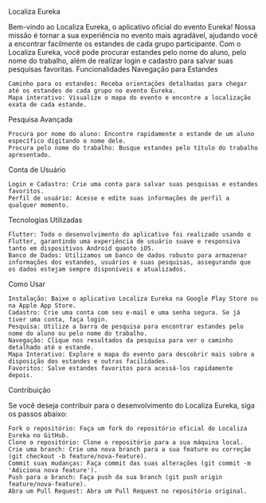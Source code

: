 Localiza Eureka

Bem-vindo ao Localiza Eureka, o aplicativo oficial do evento Eureka! Nossa missão é tornar a sua experiência no evento mais agradável, ajudando você a encontrar facilmente os estandes de cada grupo participante. Com o Localiza Eureka, você pode procurar estandes pelo nome do aluno, pelo nome do trabalho, além de realizar login e cadastro para salvar suas pesquisas favoritas.
Funcionalidades
Navegação para Estandes

    Caminho para os estandes: Receba orientações detalhadas para chegar até os estandes de cada grupo no evento Eureka.
    Mapa interativo: Visualize o mapa do evento e encontre a localização exata de cada estande.

Pesquisa Avançada

    Procura por nome do aluno: Encontre rapidamente o estande de um aluno específico digitando o nome dele.
    Procura pelo nome do trabalho: Busque estandes pelo título do trabalho apresentado.

Conta de Usuário

    Login e Cadastro: Crie uma conta para salvar suas pesquisas e estandes favoritos.
    Perfil de usuário: Acesse e edite suas informações de perfil a qualquer momento.

Tecnologias Utilizadas

    Flutter: Todo o desenvolvimento do aplicativo foi realizado usando o Flutter, garantindo uma experiência de usuário suave e responsiva tanto em dispositivos Android quanto iOS.
    Banco de Dados: Utilizamos um banco de dados robusto para armazenar informações dos estandes, usuários e suas pesquisas, assegurando que os dados estejam sempre disponíveis e atualizados.

Como Usar

    Instalação: Baixe o aplicativo Localiza Eureka na Google Play Store ou na Apple App Store.
    Cadastro: Crie uma conta com seu e-mail e uma senha segura. Se já tiver uma conta, faça login.
    Pesquisa: Utilize a barra de pesquisa para encontrar estandes pelo nome do aluno ou pelo nome do trabalho.
    Navegação: Clique nos resultados da pesquisa para ver o caminho detalhado até o estande.
    Mapa Interativo: Explore o mapa do evento para descobrir mais sobre a disposição dos estandes e outras facilidades.
    Favoritos: Salve estandes favoritos para acessá-los rapidamente depois.

Contribuição

Se você deseja contribuir para o desenvolvimento do Localiza Eureka, siga os passos abaixo:

    Fork o repositório: Faça um fork do repositório oficial do Localiza Eureka no GitHub.
    Clone o repositório: Clone o repositório para a sua máquina local.
    Crie uma branch: Crie uma nova branch para a sua feature ou correção (git checkout -b feature/nova-feature).
    Commit suas mudanças: Faça commit das suas alterações (git commit -m 'Adiciona nova feature').
    Push para a branch: Faça push da sua branch (git push origin feature/nova-feature).
    Abra um Pull Request: Abra um Pull Request no repositório original.